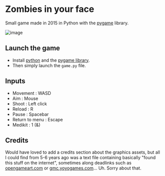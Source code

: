 # Zombies in your face
Small game made in 2015 in Python with the [pygame](https://www.pygame.org/) library.

![image](https://user-images.githubusercontent.com/19146183/103818886-9f570300-5069-11eb-8a60-299773ddb608.png)

## Launch the game
- Install [python](https://www.python.org/downloads/) and the [pygame library](https://www.pygame.org/wiki/GettingStarted).
- Then simply launch the `game.py` file.

## Inputs
- Movement : WASD
- Aim : Mouse
- Shoot : Left click
- Reload : R
- Pause : Spacebar
- Return to menu : Escape
- Medikit : 1 (&)

## Credits
Would have loved to add a credits section about the graphics assets, but all I could find from 5-6 years ago was a text file containing basically "found this stuff on the internet", sometimes along deadlinks such as [opengameart.com](opengameart.com) or [gmc.yoyogames.com](gmc.yoyogames.com)... Uh. Sorry about that.
